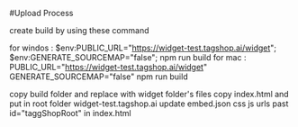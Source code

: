 #Upload Process

create build by using these command

for windos : $env:PUBLIC_URL="https://widget-test.tagshop.ai/widget"; $env:GENERATE_SOURCEMAP="false"; npm run build
for mac : PUBLIC_URL="https://widget-test.tagshop.ai/widget" GENERATE_SOURCEMAP="false" npm run build

copy build folder and replace with widget folder's files
copy index.html and put in root folder widget-test.tagshop.ai
update embed.json css js urls
past id="taggShopRoot" in index.html

